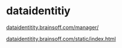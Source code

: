 dataidentitiy
=============

[dataidentitity.brainsoff.com/manager/](http://dataidentitity.brainsoff.com/manager/)

[dataidentitity.brainsoff.com/static/index.html](http://dataidentitity.brainsoff.com/static/index.html)
